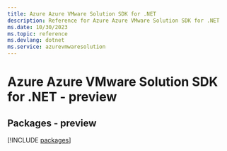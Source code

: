 ```yaml
---
title: Azure Azure VMware Solution SDK for .NET
description: Reference for Azure Azure VMware Solution SDK for .NET
ms.date: 10/30/2023
ms.topic: reference
ms.devlang: dotnet
ms.service: azurevmwaresolution
---
```

# Azure Azure VMware Solution SDK for .NET - preview
## Packages - preview
[!INCLUDE [packages](azure-vmware-solution-index.md)]